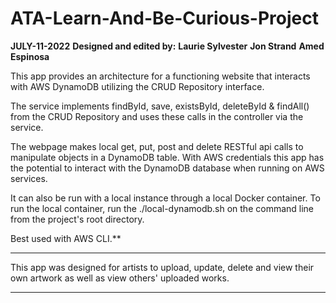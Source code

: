 # ATA-Learn-And-Be-Curious-Project

**JULY-11-2022**
**Designed and edited by:**
**Laurie Sylvester**
**Jon Strand**
**Amed Espinosa**

This app provides an architecture for a functioning website that interacts 
with AWS DynamoDB utilizing the CRUD Repository interface. 

The service implements findById, save, existsById, deleteById & findAll()
from the CRUD Repository and uses these calls in the controller via the service.

The webpage makes local get, put, post and delete RESTful api calls to 
manipulate objects in a DynamoDB table.
With AWS credentials this app has the potential to interact with the DynamoDB 
database when running on AWS services.

It can also be run with a local instance through a local Docker container.
To run the local container, run the ./local-dynamodb.sh on the command line
from the project's root directory.

Best used with AWS CLI.**

**********************************
This app was designed for artists to upload, update, delete and view their own 
artwork as well as view others' uploaded works.

**********************************

